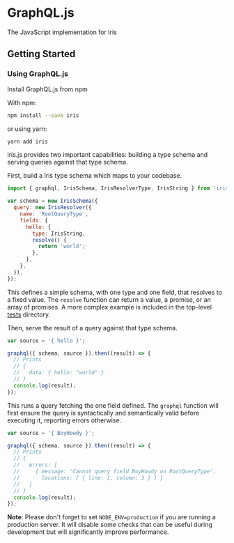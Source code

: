 # GraphQL.js

The JavaScript implementation for Iris

## Getting Started

### Using GraphQL.js

Install GraphQL.js from npm

With npm:

```sh
npm install --save iris
```

or using yarn:

```sh
yarn add iris
```

iris.js provides two important capabilities: building a type schema and
serving queries against that type schema.

First, build a Iris type schema which maps to your codebase.

```js
import { graphql, IrisSchema, IrisResolverType, IrisString } from 'iris';

var schema = new IrisSchema({
  query: new IrisResolver({
    name: 'RootQueryType',
    fields: {
      hello: {
        type: IrisString,
        resolve() {
          return 'world';
        },
      },
    },
  }),
});
```

This defines a simple schema, with one type and one field, that resolves
to a fixed value. The `resolve` function can return a value, a promise,
or an array of promises. A more complex example is included in the top-level [tests](src/__tests__) directory.

Then, serve the result of a query against that type schema.

```js
var source = '{ hello }';

graphql({ schema, source }).then((result) => {
  // Prints
  // {
  //   data: { hello: "world" }
  // }
  console.log(result);
});
```

This runs a query fetching the one field defined. The `graphql` function will
first ensure the query is syntactically and semantically valid before executing
it, reporting errors otherwise.

```js
var source = '{ BoyHowdy }';

graphql({ schema, source }).then((result) => {
  // Prints
  // {
  //   errors: [
  //     { message: 'Cannot query field BoyHowdy on RootQueryType',
  //       locations: [ { line: 1, column: 3 } ] }
  //   ]
  // }
  console.log(result);
});
```

**Note**: Please don't forget to set `NODE_ENV=production` if you are running a production server. It will disable some checks that can be useful during development but will significantly improve performance.
